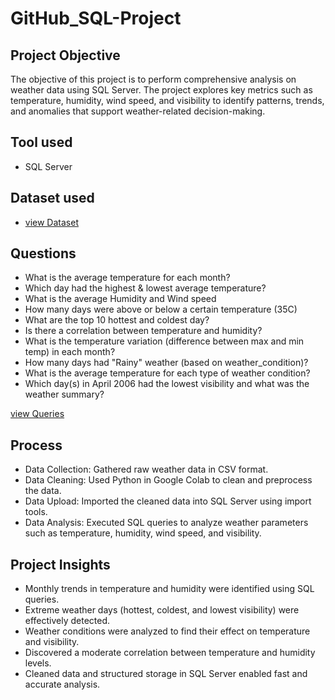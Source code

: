 # GitHub_SQL-Project
## Project Objective
The objective of this project is to perform comprehensive analysis on weather data using SQL Server. The project explores key metrics such as temperature, humidity, wind speed, and visibility to identify patterns, trends, and anomalies that support weather-related decision-making.

## Tool used
- SQL Server

## Dataset used
- <a href="https://github.com/gomathimurthi199930/GitHub_SQL-Project/blob/main/WeatherHistory.csv"> view Dataset</a>

## Questions
- What is the average temperature for each month?
- Which day had the highest & lowest average temperature?
- What is the average Humidity and Wind speed
- How many days were above or below a certain temperature (35C)
- What are the top 10 hottest and coldest day?
- Is there a correlation between temperature and humidity?
- What is the temperature variation (difference between max and min temp) in each month?
- How many days had "Rainy" weather (based on weather_condition)?
- What is the average temperature for each type of weather condition?
- Which day(s) in April 2006 had the lowest visibility and what was the weather summary?

 <a href="https://github.com/gomathimurthi199930/GitHub_SQL-Project/blob/main/SQL_Queries.sql"> view Queries</a>
 
## Process
- Data Collection: Gathered raw weather data in CSV format.
- Data Cleaning: Used Python in Google Colab to clean and preprocess the data.
- Data Upload: Imported the cleaned data into SQL Server using import tools.
- Data Analysis: Executed SQL queries to analyze weather parameters such as temperature, humidity, wind speed, and visibility.

## Project Insights
- Monthly trends in temperature and humidity were identified using SQL queries.
- Extreme weather days (hottest, coldest, and lowest visibility) were effectively detected.
- Weather conditions were analyzed to find their effect on temperature and visibility.
- Discovered a moderate correlation between temperature and humidity levels.
- Cleaned data and structured storage in SQL Server enabled fast and accurate analysis.



